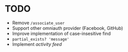 # TODO
- Remove `/associate_user`
- Support other omniauth provider (Facebook, GitHub)
- Improve implementation of case-insesitive find
- `partial_exists? 'message'`
- Implement _activity feed_
